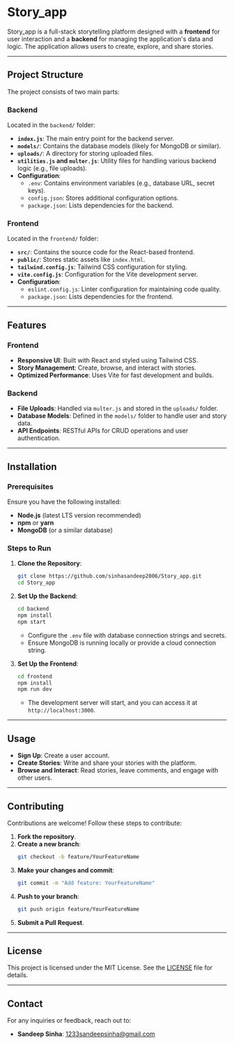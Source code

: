 
# Story_app

Story_app is a full-stack storytelling platform designed with a **frontend** for user interaction and a **backend** for managing the application's data and logic. The application allows users to create, explore, and share stories.

---

## Project Structure

The project consists of two main parts:

### **Backend**
Located in the `backend/` folder:
- **`index.js`**: The main entry point for the backend server.
- **`models/`**: Contains the database models (likely for MongoDB or similar).
- **`uploads/`**: A directory for storing uploaded files.
- **`utilities.js` and `multer.js`**: Utility files for handling various backend logic (e.g., file uploads).
- **Configuration**:
  - `.env`: Contains environment variables (e.g., database URL, secret keys).
  - `config.json`: Stores additional configuration options.
  - `package.json`: Lists dependencies for the backend.

### **Frontend**
Located in the `frontend/` folder:
- **`src/`**: Contains the source code for the React-based frontend.
- **`public/`**: Stores static assets like `index.html`.
- **`tailwind.config.js`**: Tailwind CSS configuration for styling.
- **`vite.config.js`**: Configuration for the Vite development server.
- **Configuration**:
  - `eslint.config.js`: Linter configuration for maintaining code quality.
  - `package.json`: Lists dependencies for the frontend.

---

## Features

### Frontend
- **Responsive UI**: Built with React and styled using Tailwind CSS.
- **Story Management**: Create, browse, and interact with stories.
- **Optimized Performance**: Uses Vite for fast development and builds.

### Backend
- **File Uploads**: Handled via `multer.js` and stored in the `uploads/` folder.
- **Database Models**: Defined in the `models/` folder to handle user and story data.
- **API Endpoints**: RESTful APIs for CRUD operations and user authentication.

---

## Installation

### Prerequisites
Ensure you have the following installed:
- **Node.js** (latest LTS version recommended)
- **npm** or **yarn**
- **MongoDB** (or a similar database)

### Steps to Run

1. **Clone the Repository**:
   ```bash
   git clone https://github.com/sinhasandeep2006/Story_app.git
   cd Story_app
   ```

2. **Set Up the Backend**:
   ```bash
   cd backend
   npm install
   npm start
   ```
   - Configure the `.env` file with database connection strings and secrets.
   - Ensure MongoDB is running locally or provide a cloud connection string.

3. **Set Up the Frontend**:
   ```bash
   cd frontend
   npm install
   npm run dev
   ```
   - The development server will start, and you can access it at `http://localhost:3000`.

---

## Usage

- **Sign Up**: Create a user account.
- **Create Stories**: Write and share your stories with the platform.
- **Browse and Interact**: Read stories, leave comments, and engage with other users.

---

## Contributing

Contributions are welcome! Follow these steps to contribute:
1. **Fork the repository**.
2. **Create a new branch**:
   ```bash
   git checkout -b feature/YourFeatureName
   ```
3. **Make your changes and commit**:
   ```bash
   git commit -m "Add feature: YourFeatureName"
   ```
4. **Push to your branch**:
   ```bash
   git push origin feature/YourFeatureName
   ```
5. **Submit a Pull Request**.

---

## License

This project is licensed under the MIT License. See the [LICENSE](LICENSE) file for details.

---

## Contact

For any inquiries or feedback, reach out to:
- **Sandeep Sinha**: 1233sandeepsinha@gmail.com
